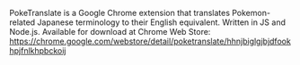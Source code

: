 PokeTranslate is a Google Chrome extension that translates Pokemon-related Japanese terminology to their English equivalent. Written in JS and Node.js. Available for download at Chrome Web Store:
https://chrome.google.com/webstore/detail/poketranslate/hhnjbiglgjbjdfookhpjfnlkhpbckoij

